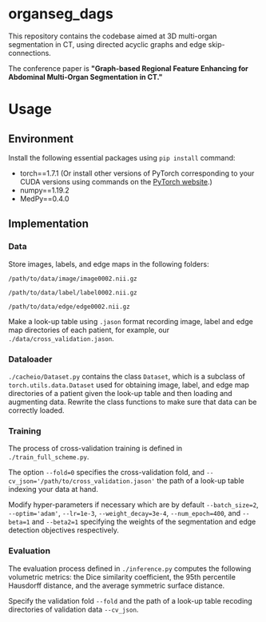 # organseg_dags
This repository contains the codebase aimed at 3D multi-organ segmentation in CT, using directed acyclic graphs and edge skip-connections.

The conference paper is **"Graph-based Regional Feature Enhancing for Abdominal Multi-Organ Segmentation in CT."**


# Usage
## Environment
Install the following essential packages using `pip install` command:
  - torch==1.7.1 (Or install other versions of PyTorch corresponding to your CUDA versions using commands on the [PyTorch website](https://pytorch.org/get-started/previous-versions/).)
  - numpy==1.19.2
  - MedPy==0.4.0

## Implementation
### Data
Store images, labels, and edge maps in the following folders:

`/path/to/data/image/image0002.nii.gz`

`/path/to/data/label/label0002.nii.gz`

`/path/to/data/edge/edge0002.nii.gz`

Make a look-up table using `.jason` format recording image, label and edge map directories of each patient, for example, our `./data/cross_validation.jason`.

### Dataloader
`./cacheio/Dataset.py` contains the class `Dataset`, which is a subclass of `torch.utils.data.Dataset` used for obtaining image, label, and edge map directories of a patient given the look-up table and then loading and augmenting data. Rewrite the class functions to make sure that data can be correctly loaded.

### Training
The process of cross-validation training is defined in `./train_full_scheme.py`. 

The option `--fold=0` specifies the cross-validation fold, and `--cv_json='/path/to/cross_validation.jason'` the path of a look-up table indexing your data at hand. 

Modify hyper-parameters if necessary which are by default `--batch_size=2`, `--optim='adam'`, `--lr=1e-3`, `--weight_decay=3e-4`, `--num_epoch=400`, and `--beta=1` and `--beta2=1` specifying the weights of the segmentation and edge detection objectives respectively.

### Evaluation
The evaluation process defined in `./inference.py` computes the following volumetric metrics: the Dice similarity coefficient, the 95th percentile Hausdorff distance, and the average symmetric surface distance.

Specify the validation fold `--fold` and the path of a look-up table recoding directories of validation data `--cv_json`.
